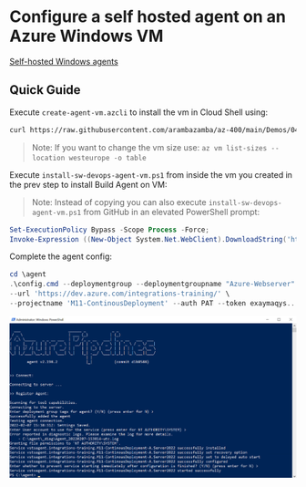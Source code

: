 # Configure a self hosted agent on an Azure Windows VM

[Self-hosted Windows agents](https://docs.microsoft.com/en-us/azure/devops/pipelines/agents/v2-windows?view=azure-devops)

## Quick Guide

Execute `create-agent-vm.azcli` to install the vm in Cloud Shell using:

```bash
curl https://raw.githubusercontent.com/arambazamba/az-400/main/Demos/04-AzurePipelines/Demo-06/create-agent-vm.sh | bash
```

> Note: If you want to change the vm size use: `az vm list-sizes --location westeurope -o table`

Execute `install-sw-devops-agent-vm.ps1` from inside the vm you created in the prev step to install Build Agent on VM:

> Note: Instead of copying you can also execute `install-sw-devops-agent-vm.ps1` from GitHub in an elevated PowerShell prompt:

```powershell
Set-ExecutionPolicy Bypass -Scope Process -Force;
Invoke-Expression ((New-Object System.Net.WebClient).DownloadString('https://raw.githubusercontent.com/arambazamba/az-400/main/Demos/04-AzurePipelines/Demo-06/install-sw-devops-agent-vm.ps1'))
```

Complete the agent config:

```PowerShell
cd \agent
.\config.cmd --deploymentgroup --deploymentgroupname "Azure-Webserver" --agent $env:COMPUTERNAME --runasservice --work '_work' \
--url 'https://dev.azure.com/integrations-training/' \
--projectname 'M11-ContinousDeployment' --auth PAT --token exaymaqys....
```

![config-agent.jpg](_images/config-agent.jpg)
